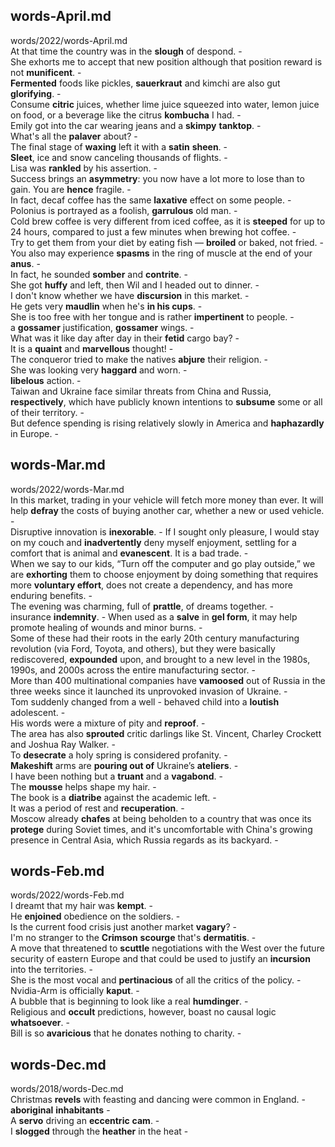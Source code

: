 ## words-April.md ## 
words/2022/words-April.md  
At that time the country was in the **slough** of despond. -  
She exhorts me to accept that new position although that position reward is not **munificent**. -  
**Fermented** foods like pickles, **sauerkraut** and kimchi are also gut **glorifying**. -  
Consume **citric** juices, whether lime juice squeezed into water, lemon juice on food, or a beverage like the citrus **kombucha** I had. -  
Emily got into the car wearing jeans and a **skimpy** **tanktop**. -  
What's all the **palaver** about? -  
The final stage of **waxing** left it with a **satin** **sheen**. -  
**Sleet**, ice and snow canceling thousands of flights. -  
Lisa was **rankled** by his assertion. -  
Success brings an **asymmetry**: you now have a lot more to lose than to gain. You are **hence** fragile. -  
In fact, decaf coffee has the same **laxative** effect on some people. -  
Polonius is portrayed as a foolish, **garrulous** old man. -  
Cold brew coffee is very different from iced coffee, as it is **steeped** for up to 24 hours, compared to just a few minutes when brewing hot coffee. -  
Try to get them from your diet by eating fish — **broiled** or baked, not fried. -  
You also may experience **spasms** in the ring of muscle at the end of your **anus**. -  
In fact, he sounded **somber** and **contrite**. -  
She got **huffy** and left, then Wil and I headed out to dinner. -  
I don't know whether we have **discursion** in this market. -  
He gets very **maudlin** when he's **in his cups**. -  
She is too free with her tongue and is rather **impertinent** to people. -  
a **gossamer** justification, **gossamer** wings. -  
What was it like day after day in their **fetid** cargo bay? -  
It is a **quaint** and **marvellous** thought! -  
The conqueror tried to make the natives **abjure** their religion. -  
She was looking very **haggard** and worn. -  
**libelous** action. -  
Taiwan and Ukraine face similar threats from China and Russia, **respectively**, which have publicly known intentions to **subsume** some or all of their territory. -  
But defence spending is rising relatively slowly in America and **haphazardly** in Europe. -  

## words-Mar.md ## 
words/2022/words-Mar.md  
In this market, trading in your vehicle will fetch more money than ever. It will help **defray** the costs of buying another car, whether a new or used vehicle. -  
Disruptive innovation is **inexorable**. - 
If I sought only pleasure, I would stay on my couch and **inadvertently** deny myself enjoyment, settling for a comfort that is animal and **evanescent**. It is a bad trade. -  
When we say to our kids, “Turn off the computer and go play outside,” we are **exhorting** them to choose enjoyment by doing something that requires more **voluntary effort**, does not create a dependency, and has more enduring benefits. -  
The evening was charming, full of **prattle**, of dreams together. -  
insurance **indemnity**. - 
When used as a **salve** in **gel form**, it may help promote healing of wounds and minor burns. -  
Some of these had their roots in the early 20th century manufacturing revolution (via Ford, Toyota, and others), but they were basically rediscovered, **expounded** upon, and brought to a new level in the 1980s, 1990s, and 2000s across the entire manufacturing sector. -  
More than 400 multinational companies have **vamoosed** out of Russia in the three weeks since it launched its unprovoked invasion of Ukraine. -  
Tom suddenly changed from a well - behaved child into a **loutish** adolescent. -  
His words were a mixture of pity and **reproof**. -  
The area has also **sprouted** critic darlings like St. Vincent, Charley Crockett and Joshua Ray Walker. -  
To **desecrate** a holy spring is considered profanity. -  
**Makeshift** arms are **pouring out of** Ukraine’s **ateliers**. -  
I have been nothing but a **truant** and a **vagabond**. -  
The **mousse** helps shape my hair. -  
The book is a **diatribe** against the academic left. -  
It was a period of rest and **recuperation**. -  
Moscow already **chafes** at being beholden to a country that was once its **protege** during Soviet times, and it's uncomfortable with China's growing presence in Central Asia, which Russia regards as its backyard. -  

## words-Feb.md ## 
words/2022/words-Feb.md  
I dreamt that my hair was **kempt**. -  
He **enjoined** obedience on the soldiers. -  
Is the current food crisis just another market **vagary**? -  
I'm no stranger to the **Crimson** **scourge** that's **dermatitis**. -  
A move that threatened to **scuttle** negotiations with the West over the future security of eastern Europe and that could be used to justify an **incursion** into the territories. -   
She is the most vocal and **pertinacious** of all the critics of the policy. -  
Nvidia-Arm is officially **kaput**. -  
A bubble that is beginning to look like a real **humdinger**. -  
Religious and **occult** predictions, however, boast no causal logic **whatsoever**. -  
Bill is so **avaricious** that he donates nothing to charity. -  

## words-Dec.md ## 
words/2018/words-Dec.md  
Christmas **revels** with feasting and dancing were common in England. -  
**aboriginal** **inhabitants** -  
A **servo** driving an **eccentric** **cam**.  -  
I **slogged** through the **heather** in the heat - 
